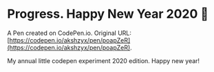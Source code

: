 # Progress. Happy New Year 2020 🎉

A Pen created on CodePen.io. Original URL: [https://codepen.io/akshzyx/pen/poapZeR](https://codepen.io/akshzyx/pen/poapZeR).

My annual little codepen experiment 2020 edition. Happy new year!